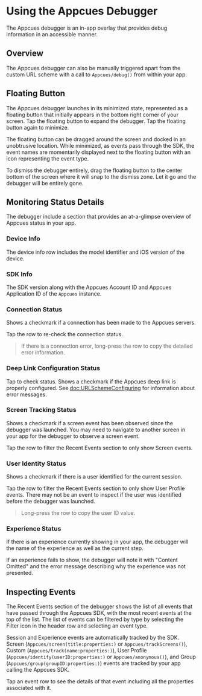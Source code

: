 # Using the Appcues Debugger

The Appcues debugger is an in-app overlay that provides debug information in an accessible manner.

## Overview

The Appcues debugger can also be manually triggered apart from the custom URL scheme with a call to ``Appcues/debug()`` from within your app.

## Floating Button

The Appcues debugger launches in its minimized state, represented as a floating button that initially appears in the bottom right corner of your screen. Tap the floating button to expand the debugger. Tap the floating button again to minimize.

The floating button can be dragged around the screen and docked in an unobtrusive location. While minimized, as events pass through the SDK, the event names are momentarily displayed next to the floating button with an icon representing the event type.

To dismiss the debugger entirely, drag the floating button to the center bottom of the screen where it will snap to the dismiss zone. Let it go and the debugger will be entirely gone.

## Monitoring Status Details

The debugger include a section that provides an at-a-glimpse overview of Appcues status in your app.

### Device Info

The device info row includes the model identifier and iOS version of the device. 

### SDK Info

The SDK version along with the Appcues Account ID and Appcues Application ID of the ``Appcues`` instance.

### Connection Status

Shows a checkmark if a connection has been made to the Appcues servers.

Tap the row to re-check the connection status.

> If there is a connection error, long-press the row to copy the detailed error information.

### Deep Link Configuration Status

Tap to check status. Shows a checkmark if the Appcues deep link is properly configured. See <doc:URLSchemeConfiguring> for information about error messages.

### Screen Tracking Status

Shows a checkmark if a screen event has been observed since the debugger was launched. You may need to navigate to another screen in your app for the debugger to observe a screen event.

Tap the row to filter the Recent Events section to only show Screen events.

### User Identity Status

Shows a checkmark if there is a user identified for the current session.

Tap the row to filter the Recent Events section to only show User Profile events. There may not be an event to inspect if the user was identified before the debugger was launched.

> Long-press the row to copy the user ID value.

### Experience Status

If there is an experience currently showing in your app, the debugger will the name of the experience as well as the current step.

If an experience fails to show, the debugger will note it with "Content Omitted" and the error message describing why the experience was not presented.

## Inspecting Events

The Recent Events section of the debugger shows the list of all events that have passed through the Appcues SDK, with the most recent events at the top of the list. The list of events can be filtered by type by selecting the Filter icon in the header row and selecting an event type.

Session and Experience events are automatically tracked by the SDK. Screen (``Appcues/screen(title:properties:)`` or ``Appcues/trackScreens()``), Custom (``Appcues/track(name:properties:)``), User Profile (``Appcues/identify(userID:properties:)`` or ``Appcues/anonymous()``), and Group (``Appcues/group(groupID:properties:)``) events are tracked by your app calling the Appcues SDK.

Tap an event row to see the details of that event including all the properties associated with it.
